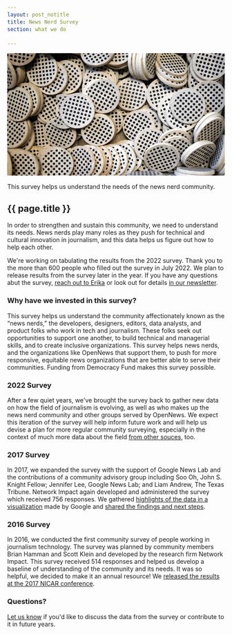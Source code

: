 ```yaml
---
layout: post_notitle
title: News Nerd Survey
section: what we do

---
```


<img src="/media/img/survey-page.jpg" class="topline" alt="a pile of OpenNews wooden coins">
<p class="caption">This survey helps us understand the needs of the news nerd community.</p>
<h2>{{ page.title }}</h2>
<p class="bodybig">In order to strengthen and sustain this community, we need to understand its needs. News nerds play many roles as they push for technical and cultural innovation in journalism, and this data helps us figure out how to help each other. </p> 

We're working on tabulating the results from the 2022 survey. Thank you to the more than 600 people who filled out the survey in July 2022. We plan to release results from the survey later in the year. If you have any questions abut the survey, [reach out to Erika](mailto:erika@opennews.org) or look out for details [in our newsletter](http://eepurl.com/czSVTL).

### Why have we invested in this survey?
This survey helps us understand the community affectionately known as the “news nerds,” the developers, designers, editors, data analysts, and product folks who work in tech and journalism. These folks seek out opportunities to support one another, to build technical and managerial skills, and to create inclusive organizations. This survey helps news nerds, and the organizations like OpenNews that support them, to push for more responsive, equitable news organizations that are better able to serve their communities. Funding from Democracy Fund makes this survey possible.

### 2022 Survey 
After a few quiet years, we've brought the survey back to gather new data on how the field of journalism is evolving, as well as who makes up the news nerd community and other groups served by OpenNews. We expect this iteration of the survey will help inform future work and will help us devise a plan for more regular community surveying, especially in the context of much more data about the field [from other souces](https://datajournalism.com/survey/2021/), too.

### 2017 Survey
In 2017, we expanded the survey with the support of Google News Lab and the contributions of a community advisory group including Soo Oh, John S. Knight Fellow; Jennifer Lee, Google News Lab; and Liam Andrew, The Texas Tribune. Network Impact again developed and administered the survey which received 756 responses. We gathered [highlights of the data in a visualization](/projects/2017-newsnerd-survey/) made by Google and [shared the findings and next steps](/blog/news-nerd-survey-2017). 

### 2016 Survey
In 2016, we conducted the first community survey of people working in journalism technology. The survey was planned by community members Brian Hamman and Scott Klein and developed by the research firm Network Impact. This survey received 514 responses and helped us develop a baseline of understanding of the community and its needs. It was so helpful, we decided to make it an annual resource! We [released the results at the 2017 NICAR conference](/blog/news-nerd-survey/).

### Questions?
[Let us know](mailto:erika@opennews.org) if you'd like to discuss the data from the survey or contribute to it in future years. 
